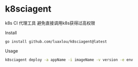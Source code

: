 # k8sciagent


k8s CI 代理工具 避免直接调用k8s获得过高权限
 
Install 

```bash
go install github.com/luaxlou/k8sciagent@latest
```

Usage
```bash
k8sciagent deploy -a appName -i imageName -v version -e env
```